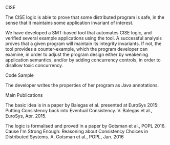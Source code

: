 CISE

The CISE logic is able to prove that some distributed program is safe, in the sense that it maintains some application invariant of interest.

We have developed a SMT-based tool that automates CISE logic,  and verified several example applications using the tool. A successful analysis proves that a given program will maintain its integrity invariants. If not, the tool provides a counter-example, which the program developer can examine, in order to adjust the program design either by weakening application semantics, and/or by adding concurrency controls, in order to disallow toxic concurrency.  

  
Code Sample

The developer writes the properties of her program as Java annotations.
 

Main Publications

The basic idea is in a paper by Balegas et al. presented at EuroSys 2015:
Putting Consistency back into Eventual Consistency. V. Balegas et al., EuroSys, Apr. 2015.

The logic is formalised and proved in a paper by Gotsman et al., POPL 2016.
Cause I'm Strong Enough: Reasoning about Consistency Choices in Distributed Systems.  A. Gotsman et al., POPL, Jan. 2016
